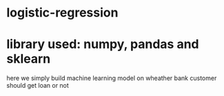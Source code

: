 # logistic-regression
# library used: numpy, pandas and sklearn
here we simply build machine learning model on wheather bank customer should get loan or not
